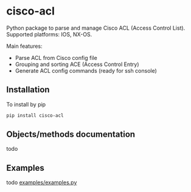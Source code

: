 # cisco-acl
Python package to parse and manage Cisco ACL (Access Control List).
Supported platforms: IOS, NX-OS.

Main features:
- Parse ACL from Cisco config file
- Grouping and sorting ACE (Access Control Entry)
- Generate ACL config commands (ready for ssh console)


## Installation
To install by pip
```bash
pip install cisco-acl
```

## Objects/methods documentation
todo


## Examples
todo
[examples/examples.py](examples/examples.py) 
